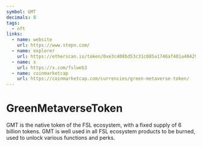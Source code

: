 ```yaml
---
symbol: GMT
decimals: 8
tags:
  - nft
links:
  - name: website
    url: https://www.stepn.com/
  - name: explorer
    url: https://etherscan.io/token/0xe3c408bd53c31c085a1746af401a4042954ff740
  - name: x
    url: https://x.com/fslweb3
  - name: coinmarketcap
    url: https://coinmarketcap.com/currencies/green-metaverse-token/
---
```


# GreenMetaverseToken

GMT is the native token of the FSL ecosystem, with a fixed supply of 6 billion tokens. GMT is well used in all FSL ecosystem products to be burned, used to unlock various functions and perks.
